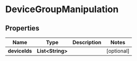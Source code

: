 
# DeviceGroupManipulation

## Properties
Name | Type | Description | Notes
------------ | ------------- | ------------- | -------------
**deviceIds** | **List&lt;String&gt;** |  |  [optional]



